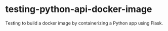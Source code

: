 # testing-python-api-docker-image
Testing to build a docker image by containerizing a Python app using Flask.
